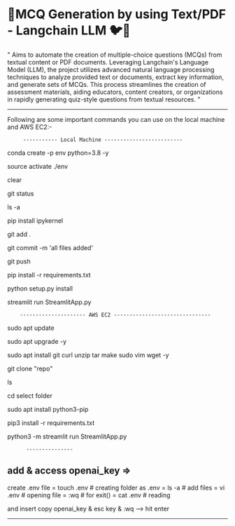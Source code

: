 # 🎯MCQ Generation by using Text/PDF - Langchain LLM 🐦🔗

"
 Aims to automate the creation of multiple-choice questions (MCQs) from textual content or PDF documents. 
 Leveraging Langchain's Language Model (LLM), the project utilizes advanced natural language processing techniques to analyze provided text or documents, extract key information, and generate sets of MCQs. 
 This process streamlines the creation of assessment materials, aiding educators, content creators, or organizations in rapidly generating quiz-style questions from textual resources.
"

------------------------------------------------------------------------------------
Following are some important commands you can use on the local machine and AWS EC2:-

         ----------- Local Machine -------------------------

conda create -p env python=3.8 -y

source activate ./env

clear

git status

ls -a

pip install ipykernel

git add .

git commit -m 'all files added'

git push

pip install -r requirements.txt

python setup.py install

streamlit run StreamlitApp.py

        --------------------- AWS EC2 -------------------------------

sudo apt update

sudo apt upgrade -y

sudo apt install git curl unzip tar make sudo vim wget -y

git clone "repo"

ls 

cd select folder

sudo apt install python3-pip

pip3 install -r requirements.txt

python3 -m streamlit run StreamlitApp.py

          ---------------
## add & access openai_key => 

create .env file = touch .env # creating folder as .env
                 = ls -a # add files
                 = vi .env # opening file
                 = :wq # for exit()
                 = cat .env # reading
                 
and insert copy openai_key & esc key & :wq --> hit enter 

---------------

